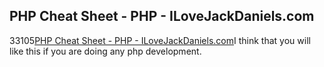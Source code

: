 <article><h2>PHP Cheat Sheet - PHP - ILoveJackDaniels.com</h2><time><span class="day">3</span><span class="month">3</span><span class="year">105</span></time><a href="http://www.ilovejackdaniels.com/php/php-cheat-sheet/">PHP Cheat Sheet - PHP - ILoveJackDaniels.com</a>I think that you will like this if you are doing any php development.</article>